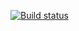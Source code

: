 [![Build status](https://ci.appveyor.com/api/projects/status/32gf1kjxjdrcx2xu?svg=true)](https://ci.appveyor.com/project/mishagukasyan/ajs-paa-10-1-1)
